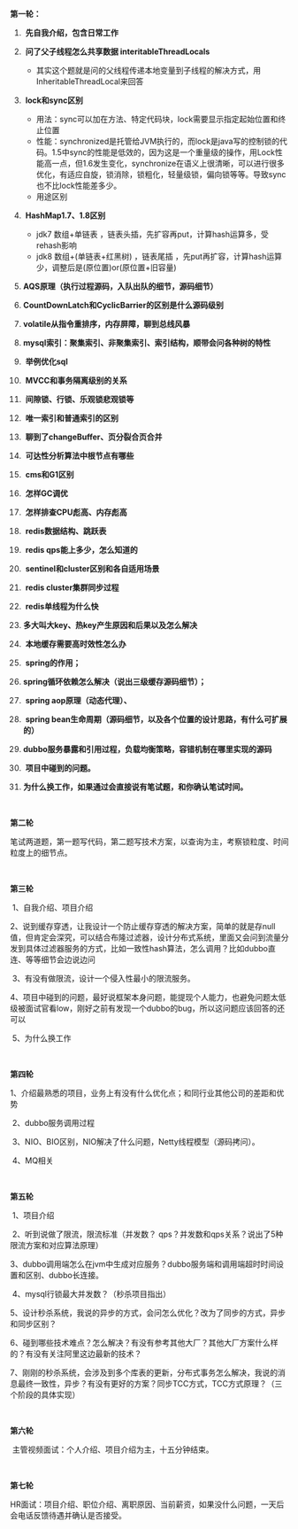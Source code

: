 

**第一轮：** 

1. ​	**先自我介绍，包含日常工作** 
2. ​	**问了父子线程怎么共享数据 interitableThreadLocals** 
   - 其实这个题就是问的父线程传递本地变量到子线程的解决方式，用InheritableThreadLocal来回答
3. ​	**lock和sync区别** 
   - 用法：sync可以加在方法、特定代码块，lock需要显示指定起始位置和终止位置
   - 性能：synchronized是托管给JVM执行的，而lock是java写的控制锁的代码。1.5中sync的性能是低效的，因为这是一个重量级的操作，用Lock性能高一点，但1.6发生变化，synchronize在语义上很清晰，可以进行很多优化，有适应自旋，锁消除，锁粗化，轻量级锁，偏向锁等等。导致sync也不比lock性能差多少。
   - 用途区别
4. ​	**HashMap1.7、1.8区别** 
   - jdk7 数组+单链表 ，链表头插，先扩容再put，计算hash运算多，受rehash影响
   - jdk8 数组+(单链表+红黑树) ，链表尾插 ，先put再扩容，计算hash运算少，调整后是(原位置)or(原位置+旧容量)
5. ​	**AQS原理（执行过程源码，入队出队的细节，源码细节）** 

6. ​	**CountDownLatch和CyclicBarrier的区别是什么源码级别** 

7. ​	**volatile从指令重排序，内存屏障，聊到总线风暴**

8. ​	**mysql索引：聚集索引、非聚集索引、索引结构，顺带会问各种树的特性** 

9. ​	**举例优化sql** 

10. ​	**MVCC和事务隔离级别的关系** 

11. ​	**间隙锁、行锁、乐观锁悲观锁等** 

12. ​	**唯一索引和普通索引的区别** 

13. ​	**聊到了changeBuffer、页分裂合页合并** 

14. ​	**可达性分析算法中根节点有哪些** 

15. ​	**cms和G1区别** 

16. ​	**怎样GC调优** 

17. ​	**怎样排查CPU彪高、内存彪高** 

18. ​	**redis数据结构、跳跃表** 

19. ​	**redis qps能上多少，怎么知道的** 

20. ​	**sentinel和cluster区别和各自适用场景** 

21. ​	**redis cluster集群同步过程** 

22. ​	**redis单线程为什么快** 

23. ​	**多大叫大key、热key产生原因和后果以及怎么解决** 

24. ​	**本地缓存需要高时效性怎么办** 

25. ​	**spring的作用；** 

26. ​	**spring循环依赖怎么解决（说出三级缓存源码细节）；** 

27. ​	**spring aop原理（动态代理）、** 

28. ​	**spring bean生命周期（源码细节，以及各个位置的设计思路，有什么可扩展的）** 

29. ​	**dubbo服务暴露和引用过程，负载均衡策略，容错机制在哪里实现的源码** 

30. ​	**项目中碰到的问题。** 

31. ​	**为什么换工作，如果通过会直接说有笔试题，和你确认笔试时间。** 	


​	

**第二轮** 

​	笔试两道题，第一题写代码，第二题写技术方案，以查询为主，考察锁粒度、时间粒度上的细节点。 

​	

**第三轮** 

​	1、自我介绍、项目介绍 

​	2、说到缓存穿透，让我设计一个防止缓存穿透的解决方案，简单的就是存null值，但肯定会深究，可以结合布隆过滤器，设计分布式系统，里面又会问到流量分发到具体过滤器服务的方式，比如一致性hash算法，怎么调用？比如dubbo直连、等等细节会边说边问 

​	3、有没有做限流，设计一个侵入性最小的限流服务。 

​	4、项目中碰到的问题，最好说框架本身问题，能提现个人能力，也避免问题太低级被面试官看low，刚好之前有发现一个dubbo的bug，所以这问题应该回答的还可以 

​	5、为什么换工作 

​	

**第四轮** 

​	1、介绍最熟悉的项目，业务上有没有什么优化点；和同行业其他公司的差距和优势 

​	2、dubbo服务调用过程 

​	3、NIO、BIO区别，NIO解决了什么问题，Netty线程模型（源码拷问）。 

​	4、MQ相关 

​	

**第五轮** 

​	1、项目介绍 

​	2、听到说做了限流，限流标准（并发数？ qps？并发数和qps关系？说出了5种限流方案和对应算法原理） 

​	3、dubbo调用端怎么在jvm中生成对应服务？dubbo服务端和调用端超时时间设置和区别、dubbo长连接。 

​	4、mysql行锁最大并发数？（秒杀项目指出） 

​	5、设计秒杀系统，我说的异步的方式，会问怎么优化？改为了同步的方式，异步和同步区别？  

​	6、碰到哪些技术难点？怎么解决？有没有参考其他大厂？其他大厂方案什么样的？有没有关注阿里这边最新的技术？ 

​	7、刚刚的秒杀系统，会涉及到多个库表的更新，分布式事务怎么解决，我说的消息最终一致性，异步？有没有更好的方案？同步TCC方式，TCC方式原理？（三个阶段的具体实现） 

​	

**第六轮** 

​	主管视频面试：个人介绍、项目介绍为主，十五分钟结束。 

​	

**第七轮** 

​	HR面试：项目介绍、职位介绍、离职原因、当前薪资，如果没什么问题，一天后会电话反馈待遇并确认是否接受。